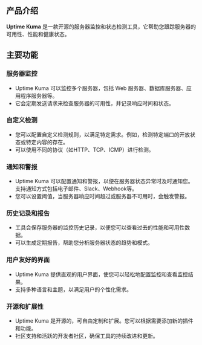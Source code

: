 ## 产品介绍

**Uptime Kuma** 是一款开源的服务器监控和状态检测工具，它帮助您跟踪服务器的可用性、性能和健康状态。

## 主要功能

### 服务器监控

- Uptime Kuma 可以监控多个服务器，包括 Web 服务器、数据库服务器、应用程序服务器等。
- 它会定期发送请求来检查服务器的可用性，并记录响应时间和状态。

### 自定义检测

- 您可以配置自定义检测规则，以满足特定需求。例如，检测特定端口的开放状态或特定内容的存在。
- 可以使用不同的协议（如HTTP、TCP、ICMP）进行检测。

### 通知和警报

- Uptime Kuma 可以配置通知和警报，以便在服务器状态异常时及时通知您。支持通知方式包括电子邮件、Slack、Webhook等。
- 您可以设置阈值，当服务器响应时间超过或服务器不可用时，会触发警报。

### 历史记录和报告

- 工具会保存服务器的监控历史记录，以便您可以查看过去的性能和可用性数据。
- 可以生成定期报告，帮助您分析服务器状态的趋势和模式。

### 用户友好的界面

- Uptime Kuma 提供直观的用户界面，使您可以轻松地配置监控和查看监控结果。
- 支持多种语言和主题，以满足用户的个性化需求。

### 开源和扩展性

- Uptime Kuma 是开源的，可自由定制和扩展。您可以根据需要添加新的插件和功能。
- 社区支持和活跃的开发者社区，确保工具的持续改进和更新。